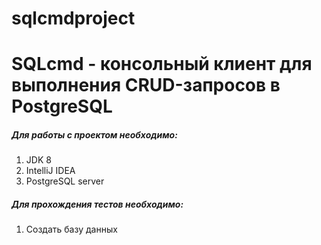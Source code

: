 # sqlcmdproject
# SQLcmd - консольный клиент для выполнения CRUD-запросов в PostgreSQL
##### Для работы с проектом необходимо:
1. JDK 8
2. IntelliJ IDEA
3. PostgreSQL server

##### Для прохождения тестов необходимо:
1. Создать базу данных
